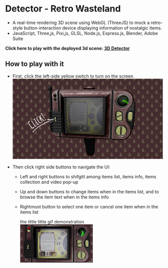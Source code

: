 # Detector - Retro Wasteland

- A real-time rendering 3D scene using WebGL (ThreeJS) to mock a retro-style button-interaction device displaying information of nostalgic items.
- JavaScript, Three,js, Pixi,js, GLSL, Node.js, Express.js, Blender, Adobe Suite

**Click here to play with the deployed 3d scene: [3D Detector](https://ui-request.vercel.app/)**

## How to play with it

- First, click the left-side yellow switch to turn on the screen.
  ![Click the left switch](<readme-pics/click 2023-01-31 090859.png>)

- Then click right side buttons to navigate the UI:

  - Left and right buttons to shifgitt among items list, items info, items collection and video pop-up
  - Up and down buttons to change items when in the items list, and to browse the item text when in the items info
  - Rightmost button to select one item or cancel one item when in the items list

    the little little gif demonstration\
     ![Navigate the UI](readme-pics/navigate.gif)
